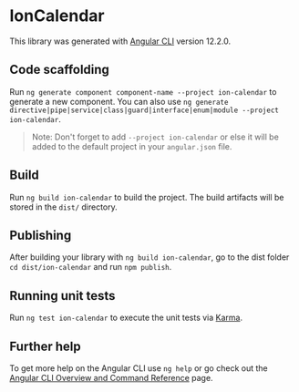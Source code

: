 # IonCalendar

This library was generated with [Angular CLI](https://github.com/angular/angular-cli) version 12.2.0.

## Code scaffolding

Run `ng generate component component-name --project ion-calendar` to generate a new component. You can also use `ng generate directive|pipe|service|class|guard|interface|enum|module --project ion-calendar`.
> Note: Don't forget to add `--project ion-calendar` or else it will be added to the default project in your `angular.json` file. 

## Build

Run `ng build ion-calendar` to build the project. The build artifacts will be stored in the `dist/` directory.

## Publishing

After building your library with `ng build ion-calendar`, go to the dist folder `cd dist/ion-calendar` and run `npm publish`.

## Running unit tests

Run `ng test ion-calendar` to execute the unit tests via [Karma](https://karma-runner.github.io).

## Further help

To get more help on the Angular CLI use `ng help` or go check out the [Angular CLI Overview and Command Reference](https://angular.io/cli) page.
